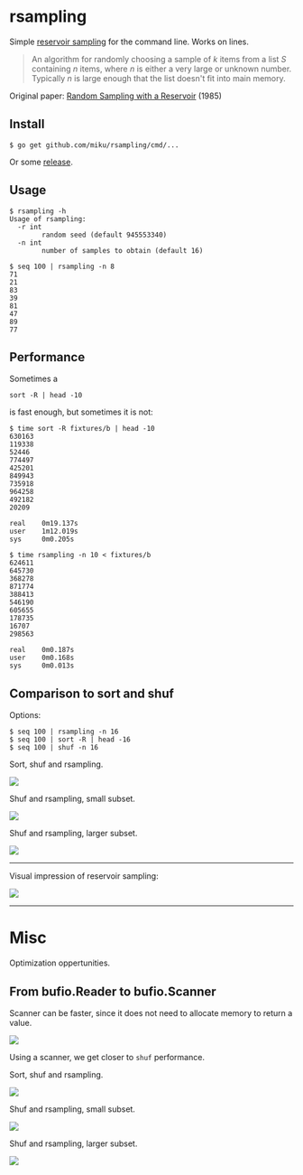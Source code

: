 # rsampling

Simple [reservoir
sampling](https://en.wikipedia.org/wiki/Reservoir_sampling#Algorithm_R) for the
command line. Works on lines.

> An algorithm for randomly choosing a sample of *k* items from a list *S*
> containing *n* items, where *n* is either a very large or unknown number.
> Typically *n* is large enough that the list doesn't fit into main memory.

Original paper: [Random Sampling with a Reservoir](http://www.cs.umd.edu/~samir/498/vitter.pdf) (1985)

## Install
```
$ go get github.com/miku/rsampling/cmd/...
```

Or some [release](https://github.com/miku/rsampling/releases).

## Usage

```
$ rsampling -h
Usage of rsampling:
  -r int
        random seed (default 945553340)
  -n int
        number of samples to obtain (default 16)

$ seq 100 | rsampling -n 8
71
21
83
39
81
47
89
77
```

## Performance

Sometimes a

```
sort -R | head -10
```

is fast enough, but sometimes it is not:

```
$ time sort -R fixtures/b | head -10
630163
119338
52446
774497
425201
849943
735918
964258
492182
20209

real    0m19.137s
user    1m12.019s
sys     0m0.205s

$ time rsampling -n 10 < fixtures/b
624611
645730
368278
871774
388413
546190
605655
178735
16707
298563

real    0m0.187s
user    0m0.168s
sys     0m0.013s
```

## Comparison to sort and shuf

Options:

```
$ seq 100 | rsampling -n 16
$ seq 100 | sort -R | head -16
$ seq 100 | shuf -n 16
```

Sort, shuf and rsampling.

![](images/bm1-rsampling.png)

Shuf and rsampling, small subset.

![](images/bm2-rsampling.png)

Shuf and rsampling, larger subset.

![](images/bm3-rsampling.png)

----

Visual impression of reservoir sampling:

![](images/demo.gif)

----

# Misc

Optimization oppertunities.

## From bufio.Reader to bufio.Scanner

Scanner can be faster, since it does not need to allocate memory to return a value.

![](images/synopsis.png)

Using a scanner, we get closer to `shuf` performance.

Sort, shuf and rsampling.

![](images/bm1-rsampling-scanner.png)

Shuf and rsampling, small subset.

![](images/bm2-rsampling-scanner.png)

Shuf and rsampling, larger subset.

![](images/bm3-rsampling-scanner.png)

